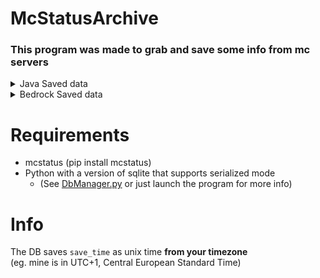 # McStatusArchive
### This program was made to grab and save some info from mc servers
<details>
<summary>Java Saved data</summary>
    save_time<br>
    players_on <br>
    players_max <br>
    ping <br>
    players_sample <br>
    version_protocol <br>
    version_name <br>
    motd <br>
    favicon
</details>

<details>
<summary>Bedrock Saved data</summary>
    save_time <br>
    players_on <br>
    players_max <br>
    ping <br>
    version_protocol <br>
    version_name <br>
    version_brand <br>
    motd <br>
    gamemode <br>
    map
</details>

# Requirements
- mcstatus (pip install mcstatus)
- Python with a version of sqlite that supports serialized mode
  - (See [DbManager.py](database/DbManager.py#16) or just launch the program for more info)

# Info
The DB saves `save_time` as unix time **from your timezone**  
(eg. mine is in UTC+1, Central European Standard Time)  